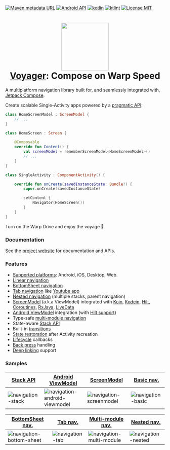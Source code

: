 [![Maven metadata URL](https://img.shields.io/maven-metadata/v?color=blue&metadataUrl=https://s01.oss.sonatype.org/service/local/repo_groups/public/content/cafe/adriel/voyager/voyager-core/maven-metadata.xml&style=for-the-badge)](https://repo.maven.apache.org/maven2/cafe/adriel/voyager/)
[![Android API](https://img.shields.io/badge/api-21%2B-brightgreen.svg?style=for-the-badge)](https://android-arsenal.com/api?level=21)
[![kotlin](https://img.shields.io/github/languages/top/adrielcafe/voyager.svg?style=for-the-badge&color=blueviolet)](https://kotlinlang.org/)
[![ktlint](https://img.shields.io/badge/code%20style-%E2%9D%A4-FF4081.svg?style=for-the-badge)](https://ktlint.github.io/)
[![License MIT](https://img.shields.io/github/license/adrielcafe/voyager.svg?style=for-the-badge&color=orange)](LICENSE.md)

<h1 align="center">
    <img height="150" src="https://user-images.githubusercontent.com/2512298/127723355-f56b3040-47cb-44fd-8504-a1868721c1a3.png"/>
    <br>
    <a href="https://voyager.adriel.cafe">Voyager</a>: Compose on Warp Speed 
</h1>

A multiplatform navigation library built for, and seamlessly integrated with, [Jetpack Compose](https://developer.android.com/jetpack/compose).

Create scalable Single-Activity apps powered by a [pragmatic API](https://voyager.adriel.cafe/navigation):

```kotlin
class HomeScreenModel : ScreenModel {
    // ...
}

class HomeScreen : Screen {

    @Composable
    override fun Content() {
        val screenModel = rememberScreenModel<HomeScreenModel>()
        // ...
    }
}

class SingleActivity : ComponentActivity() {

    override fun onCreate(savedInstanceState: Bundle?) {
        super.onCreate(savedInstanceState)

        setContent {
            Navigator(HomeScreen())
        }
    }
}
```

Turn on the Warp Drive and enjoy the voyage 🖖

### Documentation
See the [project website](https://voyager.adriel.cafe) for documentation and APIs.

### Features
- [Supported platforms](https://voyager.adriel.cafe/setup#platform-compatibility): Android, iOS, Desktop, Web.
- [Linear navigation](https://voyager.adriel.cafe/navigation)
- [BottomSheet navigation](https://voyager.adriel.cafe/navigation/bottomsheet-navigation)
- [Tab navigation](https://voyager.adriel.cafe/navigation/tab-navigation) like [Youtube app](https://play.google.com/store/apps/details?id=com.google.android.youtube)
- [Nested navigation](https://voyager.adriel.cafe/navigation/nested-navigation) (multiple stacks, parent navigation)
- [ScreenModel](https://voyager.adriel.cafe/screenmodel) (a.k.a ViewModel) integrated with [Koin](https://voyager.adriel.cafe/screenmodel/koin-integration), [Kodein](https://voyager.adriel.cafe/screenmodel/kodein-integration), [Hilt](https://voyager.adriel.cafe/screenmodel/hilt-integration), [Coroutines](https://voyager.adriel.cafe/screenmodel/coroutines-integration), [RxJava](https://voyager.adriel.cafe/screenmodel/rxjava-integration), [LiveData](https://voyager.adriel.cafe/screenmodel/livedata-integration)
- [Android ViewModel](https://voyager.adriel.cafe/android-viewmodel) integration (with [Hilt support](https://voyager.adriel.cafe/android-viewmodel/hilt-integration))
- Type-safe [multi-module navigation](https://voyager.adriel.cafe/navigation/multi-module-navigation)
- State-aware [Stack API](https://voyager.adriel.cafe/stack-api)
- Built-in [transitions](https://voyager.adriel.cafe/transitions)
- [State restoration](https://voyager.adriel.cafe/state-restoration) after Activity recreation
- [Lifecycle](https://voyager.adriel.cafe/lifecycle) callbacks
- [Back press](https://voyager.adriel.cafe/back-press) handling
- [Deep linking](https://voyager.adriel.cafe/deep-links) support

### Samples
| [Stack API](https://github.com/adrielcafe/voyager/tree/main/samples/android/src/main/java/cafe/adriel/voyager/sample/stateStack) | [Android ViewModel](https://github.com/adrielcafe/voyager/tree/main/samples/android/src/main/java/cafe/adriel/voyager/sample/androidViewModel) | [ScreenModel](https://github.com/adrielcafe/voyager/tree/main/samples/android/src/main/java/cafe/adriel/voyager/sample/screenModel) | [Basic nav.](https://github.com/adrielcafe/voyager/tree/main/samples/android/src/main/java/cafe/adriel/voyager/sample/basicNavigation) |
|----------|----------|----------|----------|
| ![navigation-stack](https://user-images.githubusercontent.com/2512298/126323192-9b6349fe-7b96-4acf-b62e-c75165d909e1.gif) | ![navigation-android-viewmodel](https://user-images.githubusercontent.com/2512298/130377801-c350b4f5-bcca-4d28-9403-0d9d4c1e99f7.gif) | ![navigation-screenmodel](https://user-images.githubusercontent.com/2512298/131770829-fa85cb19-cc76-4fbf-9bdc-165997d5349d.gif) | ![navigation-basic](https://user-images.githubusercontent.com/2512298/126323165-47760eec-2ba2-48ee-8e3a-841d50098d33.gif) |

| [BottomSheet nav.](https://github.com/adrielcafe/voyager/tree/main/samples/android/src/main/java/cafe/adriel/voyager/sample/bottomSheetNavigation) | [Tab nav.](https://github.com/adrielcafe/voyager/tree/main/samples/android/src/main/java/cafe/adriel/voyager/sample/tabNavigation) | [Multi-module nav.](https://github.com/adrielcafe/voyager/tree/main/samples/multi-module) | [Nested nav.](https://github.com/adrielcafe/voyager/tree/main/samples/android/src/main/java/cafe/adriel/voyager/sample/nestedNavigation) |
|----------|----------|----------|----------|
| ![navigation-bottom-sheet](https://user-images.githubusercontent.com/2512298/131191122-18025192-ce4d-4659-9afa-aacfdb488796.gif) | ![navigation-tab](https://user-images.githubusercontent.com/2512298/126323588-2f970953-0adb-47f8-b2fb-91c5854656bd.gif) | ![navigation-multi-module](https://user-images.githubusercontent.com/2512298/130662717-c15caf88-350e-42a0-837c-3453805b68f2.gif) | ![navigation-nested](https://user-images.githubusercontent.com/2512298/126323027-a2633aef-9402-4df8-9384-45935d7986cf.gif) |

